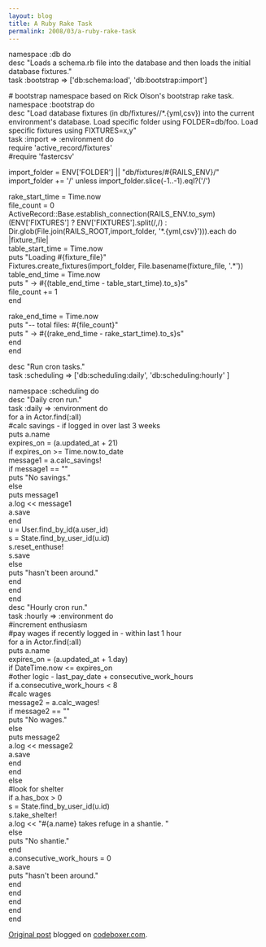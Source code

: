 ```yaml
---
layout: blog
title: A Ruby Rake Task
permalink: 2008/03/a-ruby-rake-task
---
```


<p>namespace :db do<br />
  desc "Loads a schema.rb file into the database and then loads the initial database fixtures."<br />
  task :bootstrap =&gt; [&#039;db:schema:load&#039;, &#039;db:bootstrap:import&#039;]</p>
<p>  # bootstrap namespace based on Rick Olson&#039;s bootstrap rake task.<br />
  namespace :bootstrap do<br />
    desc "Load database fixtures (in db/fixtures//*.{yml,csv}) into the current environment&#039;s database.  Load specific folder using FOLDER=db/foo. Load specific fixtures using FIXTURES=x,y"<br />
    task :import =&gt; :environment do<br />
      require &#039;active_record/fixtures&#039;<br />
      #require &#039;fastercsv&#039;</p>
<p>      import_folder = ENV[&#039;FOLDER&#039;] || "db/fixtures/#{RAILS_ENV}/"<br />
      import_folder += &#039;/&#039; unless import_folder.slice(-1..-1).eql?(&#039;/&#039;)</p>
<p>      rake_start_time = Time.now<br />
      file_count = 0<br />
      ActiveRecord::Base.establish_connection(RAILS_ENV.to_sym)<br />
      (ENV[&#039;FIXTURES&#039;] ? ENV[&#039;FIXTURES&#039;].split(/,/) : Dir.glob(File.join(RAILS_ROOT,import_folder, &#039;*.{yml,csv}&#039;))).each do |fixture_file|<br />
        table_start_time = Time.now<br />
        puts "Loading #{fixture_file}"<br />
        Fixtures.create_fixtures(import_folder, File.basename(fixture_file, &#039;.*&#039;))<br />
        table_end_time = Time.now<br />
        puts "   -&gt; #{(table_end_time - table_start_time).to_s}s"<br />
        file_count += 1<br />
      end</p>
<p>      rake_end_time = Time.now<br />
      puts "-- total files: #{file_count}"<br />
      puts "   -&gt; #{(rake_end_time - rake_start_time).to_s}s"<br />
    end<br />
  end</p>
<p>  desc "Run cron tasks."<br />
  task :scheduling =&gt; [&#039;db:scheduling:daily&#039;, &#039;db:scheduling:hourly&#039; ]</p>
<p>  namespace :scheduling do<br />
    desc "Daily cron run."<br />
    task :daily =&gt; :environment do<br />
      for a in Actor.find(:all)<br />
        #calc savings - if logged in over last 3 weeks<br />
          puts a.name<br />
          expires_on = (a.updated_at + 21)<br />
        if expires_on &gt;=  Time.now.to_date<br />
          message1 = a.calc_savings!<br />
          if message1 == ""<br />
            puts "No savings."<br />
          else<br />
            puts message1<br />
            a.log &lt;&lt; message1<br />
            a.save<br />
          end<br />
          u = User.find_by_id(a.user_id)<br />
          s = State.find_by_user_id(u.id)<br />
          s.reset_enthuse!<br />
          s.save<br />
        else<br />
          puts "hasn&#039;t been around."<br />
        end<br />
      end<br />
    end<br />
    desc "Hourly cron run."<br />
    task :hourly =&gt; :environment do<br />
      #increment enthusiasm<br />
      #pay wages if recently logged in - within last 1 hour<br />
      for a in Actor.find(:all)<br />
          puts a.name<br />
          expires_on = (a.updated_at + 1.day)<br />
        if DateTime.now &lt;= expires_on<br />
          #other logic - last_pay_date + consecutive_work_hours<br />
            if a.consecutive_work_hours &lt; 8<br />
              #calc wages<br />
              message2 = a.calc_wages!<br />
              if message2 == ""<br />
                puts "No wages."<br />
              else<br />
                puts message2<br />
                a.log &lt;&lt; message2<br />
                a.save<br />
              end<br />
            end<br />
        else<br />
          #look for shelter<br />
          if a.has_box &gt; 0<br />
            s = State.find_by_user_id(u.id)<br />
            s.take_shelter!<br />
            a.log &lt;&lt; "#{a.name} takes refuge in a shantie. "<br />
          else<br />
            puts "No shantie."<br />
          end<br />
          a.consecutive_work_hours = 0<br />
          a.save<br />
          puts "hasn&#039;t been around."<br />
        end<br />
      end<br />
    end<br />
  end<br />
end</p>
<p><a href="http://www.digbox.net/index.php/RoR/a-ruby-rake-task">Original post</a> blogged on <a href="http://codeboxer.com">codeboxer.com</a>.</p>
